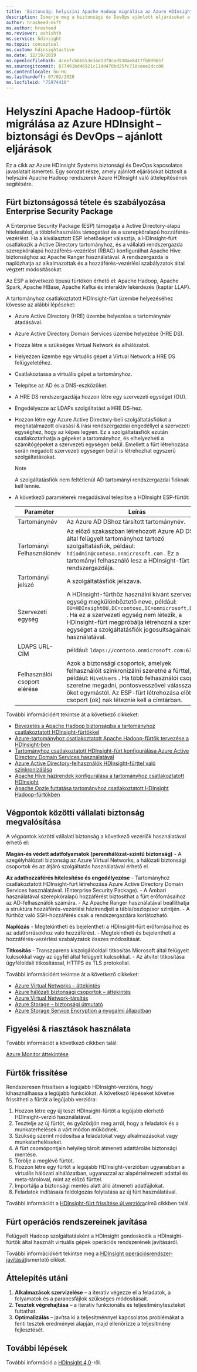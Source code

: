 ```yaml
---
title: 'Biztonság: helyszíni Apache Hadoop migrálása az Azure HDInsight'
description: Ismerje meg a biztonsági és DevOps ajánlott eljárásokat a helyszíni Hadoop-fürtök Azure-HDInsight való áttelepítéséhez.
author: hrasheed-msft
ms.author: hrasheed
ms.reviewer: ashishth
ms.service: hdinsight
ms.topic: conceptual
ms.custom: hdinsightactive
ms.date: 12/19/2019
ms.openlocfilehash: 4ceefcbbbb53e3ae13f8ced930ae8417fb00965f
ms.sourcegitcommit: 877491bd46921c11dd478bd25fc718ceee2dcc08
ms.contentlocale: hu-HU
ms.lasthandoff: 07/02/2020
ms.locfileid: "75974410"
---
```

# <a name="migrate-on-premises-apache-hadoop-clusters-to-azure-hdinsight---security-and-devops-best-practices"></a>Helyszíni Apache Hadoop-fürtök migrálása az Azure HDInsight – biztonsági és DevOps – ajánlott eljárások

Ez a cikk az Azure HDInsight Systems biztonsági és DevOps kapcsolatos javaslatait ismerteti. Egy sorozat része, amely ajánlott eljárásokat biztosít a helyszíni Apache Hadoop rendszerek Azure HDInsight való áttelepítésének segítésére.

## <a name="secure-and-govern-cluster-with-enterprise-security-package"></a>Fürt biztonságossá tétele és szabályozása Enterprise Security Package

A Enterprise Security Package (ESP) támogatja a Active Directory-alapú hitelesítést, a többfelhasználós támogatást és a szerepköralapú hozzáférés-vezérlést. Ha a kiválasztott ESP lehetőséget választja, a HDInsight-fürt csatlakozik a Active Directory tartományhoz, és a vállalati rendszergazda szerepköralapú hozzáférés-vezérlést (RBAC) konfigurálhat Apache Hive biztonsághoz az Apache Ranger használatával. A rendszergazda is naplózhatja az alkalmazottak és a hozzáférés-vezérlési szabályzatok által végzett módosításokat.

Az ESP a következő típusú fürtökön érhető el: Apache Hadoop, Apache Spark, Apache HBase, Apache Kafka és interaktív lekérdezés (kaptár LLAP).

A tartományhoz csatlakoztatott HDInsight-fürt üzembe helyezéséhez kövesse az alábbi lépéseket:

- Azure Active Directory (HRE) üzembe helyezése a tartománynév átadásával.
- Azure Active Directory Domain Services üzembe helyezése (HRE DS).
- Hozza létre a szükséges Virtual Network és alhálózatot.
- Helyezzen üzembe egy virtuális gépet a Virtual Network a HRE DS felügyeletéhez.
- Csatlakoztassa a virtuális gépet a tartományhoz.
- Telepítse az AD és a DNS-eszközöket.
- A HRE DS rendszergazdája hozzon létre egy szervezeti egységet (OU).
- Engedélyezze az LDAPs szolgáltatást a HRE DS-hez.
- Hozzon létre egy Azure Active Directory-beli szolgáltatásfiókot a meghatalmazott olvasási & írási rendszergazdai engedéllyel a szervezeti egységhez, hogy az képes legyen. Ez a szolgáltatásfiók ezután csatlakoztathatja a gépeket a tartományhoz, és elhelyezheti a számítógépeket a szervezeti egységen belül. Emellett a fürt létrehozása során megadott szervezeti egységen belül is létrehozhat egyszerű szolgáltatásokat.

    > [!Note]
    > A szolgáltatásfiók nem feltétlenül AD tartományi rendszergazdai fióknak kell lennie.

- A következő paraméterek megadásával telepítse a HDInsight ESP-fürtöt:

    |Paraméter |Leírás |
    |---|---|
    |Tartománynév|Az Azure AD DShoz társított tartománynév.|
    |Tartományi Felhasználónév|Az előző szakaszban létrehozott Azure AD DS DC által felügyelt tartományhoz tartozó szolgáltatásfiók, például: `hdiadmin@contoso.onmicrosoft.com` . Ez a tartományi felhasználó lesz a HDInsight-fürt rendszergazdája.|
    |Tartományi jelszó|A szolgáltatásfiók jelszava.|
    |Szervezeti egység|A HDInsight-fürthöz használni kívánt szervezeti egység megkülönböztető neve, például: `OU=HDInsightOU,DC=contoso,DC=onmicrosoft,DC=com` . Ha ez a szervezeti egység nem létezik, a HDInsight-fürt megpróbálja létrehozni a szervezeti egységet a szolgáltatásfiók jogosultságainak használatával.|
    |LDAPS URL-CÍM|például: `ldaps://contoso.onmicrosoft.com:636` .|
    |Felhasználói csoport elérése|Azok a biztonsági csoportok, amelyek felhasználóit szinkronizálni szeretné a fürttel, például: `HiveUsers` . Ha több felhasználói csoportot szeretne megadni, pontosvesszővel válassza el őket egymástól. Az ESP-fürt létrehozása előtt a csoport (ok) nak léteznie kell a címtárban.|

További információért tekintse át a következő cikkeket:

- [Bevezetés a Apache Hadoop biztonságba a tartományhoz csatlakoztatott HDInsight-fürtökkel](../domain-joined/hdinsight-security-overview.md)
- [Azure-tartományhoz csatlakoztatott Apache Hadoop-fürtök tervezése a HDInsight-ben](../domain-joined/apache-domain-joined-architecture.md)
- [Tartományhoz csatlakoztatott HDInsight-fürt konfigurálása Azure Active Directory Domain Services használatával](../domain-joined/apache-domain-joined-configure-using-azure-adds.md)
- [Azure Active Directory-felhasználók HDInsight-fürttel való szinkronizálása](../hdinsight-sync-aad-users-to-cluster.md)
- [Apache Hive házirendek konfigurálása a tartományhoz csatlakoztatott HDInsight](../domain-joined/apache-domain-joined-run-hive.md)
- [Apache Oozie futtatása tartományhoz csatlakoztatott HDInsight Hadoop-fürtökben](../domain-joined/hdinsight-use-oozie-domain-joined-clusters.md)

## <a name="implement-end-to-end-enterprise-security"></a>Végpontok közötti vállalati biztonság megvalósítása

A végpontok közötti vállalati biztonság a következő vezérlők használatával érhető el:

**Magán-és védett adatfolyamatok (peremhálózat-szintű biztonság)**
    - A szegélyhálózati biztonság az Azure Virtual Networks, a hálózati biztonsági csoportok és az átjáró szolgáltatás használatával érhető el.

**Az adathozzáférés hitelesítése és engedélyezése**
    - Tartományhoz csatlakoztatott HDInsight-fürt létrehozása Azure Active Directory Domain Services használatával. (Enterprise Security Package).
    - A Ambari használatával szerepköralapú hozzáférést biztosíthat a fürt erőforrásaihoz az AD-felhasználók számára.
    - Az Apache Ranger használatával beállíthatja a struktúra hozzáférés-vezérlési házirendjeit a tábla/oszlop/sor szintjén.
    - A fürthöz való SSH-hozzáférés csak a rendszergazdára korlátozható.

**Naplózás**
    - Megtekintheti és bejelentheti a HDInsight-fürt erőforrásaihoz és az adatforrásokhoz való hozzáférést.
    - Megtekintheti és bejelentheti a hozzáférés-vezérlési szabályzatok összes módosítását.

**Titkosítás**
    - Transzparens kiszolgálóoldali titkosítás Microsoft által felügyelt kulcsokkal vagy az ügyfél által felügyelt kulcsokkal.
    - Az átvitel titkosítása ügyféloldali titkosítással, HTTPS és TLS protokollal.

További információért tekintse át a következő cikkeket:

- [Azure Virtual Networks – áttekintés](../../virtual-network/virtual-networks-overview.md)
- [Azure hálózati biztonsági csoportok – áttekintés](../../virtual-network/security-overview.md)
- [Azure Virtual Network-társítás](../../virtual-network/virtual-network-peering-overview.md)
- [Azure Storage – biztonsági útmutató](../../storage/blobs/security-recommendations.md)
- [Azure Storage Service Encryption a nyugalmi állapotban](../../storage/common/storage-service-encryption.md)

## <a name="use-monitoring--alerting"></a>Figyelési & riasztások használata

További információt a következő cikkben talál:

[Azure Monitor áttekintése](../../azure-monitor/overview.md)

## <a name="upgrade-clusters"></a>Fürtök frissítése

Rendszeresen frissítsen a legújabb HDInsight-verzióra, hogy kihasználhassa a legújabb funkciókat. A következő lépéseket követve frissítheti a fürtöt a legújabb verzióra:

1. Hozzon létre egy új teszt HDInsight-fürtöt a legújabb elérhető HDInsight-verzió használatával.
1. Tesztelje az új fürtöt, és győződjön meg arról, hogy a feladatok és a munkaterhelések a várt módon működnek.
1. Szükség szerint módosítsa a feladatokat vagy alkalmazásokat vagy munkaterheléseket.
1. A fürt csomópontjain helyileg tárolt átmeneti adattárolás biztonsági mentése.
1. Törölje a meglévő fürtöt.
1. Hozzon létre egy fürtöt a legújabb HDInsight-verzióban ugyanabban a virtuális hálózati alhálózatban, ugyanazzal az alapértelmezett adattal és meta-tárolóval, mint az előző fürttel.
1. Importálja a biztonsági mentés alatt álló átmeneti adatfájlokat.
1. Feladatok indítása/a feldolgozás folytatása az új fürt használatával.

További információt a [HDInsight-fürt frissítése új verzióra](../hdinsight-upgrade-cluster.md)című cikkben talál.

## <a name="patch-cluster-operating-systems"></a>Fürt operációs rendszereinek javítása

Felügyelt Hadoop szolgáltatásként a HDInsight gondoskodik a HDInsight-fürtök által használt virtuális gépek operációs rendszerének javításáról.

További információkért tekintse meg a [HDInsight operációsrendszer-javítását](../hdinsight-os-patching.md)ismertető cikket.

## <a name="post-migration"></a>Áttelepítés utáni

1. **Alkalmazások szervizelése** – a iteratív végezze el a feladatok, a folyamatok és a parancsfájlok szükséges módosításait.
2. **Tesztek végrehajtása** – a iteratív funkcionális és teljesítményteszteket futtathat.
3. **Optimalizálás** – javítsa ki a teljesítménnyel kapcsolatos problémákat a fenti tesztek eredményei alapján, majd ellenőrizze a teljesítmény fejlesztését.

## <a name="next-steps"></a>További lépések

További információ a [HDInsight 4,0](https://docs.microsoft.com/azure/hdinsight/hadoop/apache-hadoop-introduction)-ről.
